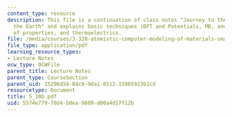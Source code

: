 ```yaml
---
content_type: resource
description: This file is a continuation of class notes "Journey to the Centre of
  the Earth" and explains basic techniques (DFT and Potentials, MD, and MC), theory
  of properties, and thermoelectrics.
file: /media/courses/3-320-atomistic-computer-modeling-of-materials-sma-5107-spring-2005/5574e77978d4b0ea9609d00a4d17f12b_5_10b.pdf
file_type: application/pdf
learning_resource_types:
- Lecture Notes
ocw_type: OCWFile
parent_title: Lecture Notes
parent_type: CourseSection
parent_uid: 15296d54-84c9-9da1-6512-15965923b1cd
resourcetype: Document
title: 5_10b.pdf
uid: 5574e779-78d4-b0ea-9609-d00a4d17f12b
---
```

